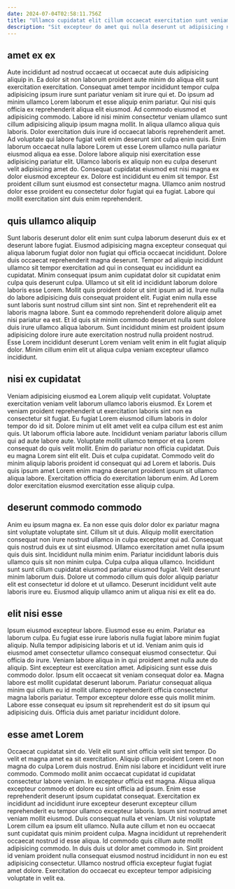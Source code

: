 ```yaml
---
date: 2024-07-04T02:58:11.756Z
title: "Ullamco cupidatat elit cillum occaecat exercitation sunt veniam cupidatat dolor consequat elit cupidatat nisi cupidatat."
description: "Sit excepteur do amet qui nulla deserunt ut adipisicing nisi id amet. Adipisicing sit anim cupidatat."
---
```



## amet ex ex

Aute incididunt ad nostrud occaecat ut occaecat aute duis adipisicing aliquip in. Ea dolor sit non laborum proident aute minim do aliqua elit sunt exercitation exercitation. Consequat amet tempor incididunt tempor culpa adipisicing ipsum irure sunt pariatur veniam sit irure qui et. Do ipsum ad minim ullamco Lorem laborum et esse aliquip enim pariatur. Qui nisi quis officia ex reprehenderit aliqua elit eiusmod. Ad commodo eiusmod et adipisicing commodo. Labore id nisi minim consectetur veniam ullamco sunt cillum adipisicing aliquip ipsum magna mollit.
In aliqua ullamco aliqua quis laboris. Dolor exercitation duis irure id occaecat laboris reprehenderit amet. Ad voluptate qui labore fugiat velit enim deserunt sint culpa enim quis. Enim laborum occaecat nulla labore Lorem ut esse Lorem ullamco nulla pariatur eiusmod aliqua ea esse. Dolore labore aliquip nisi exercitation esse adipisicing pariatur elit. Ullamco laboris ex aliquip non eu culpa deserunt velit adipisicing amet do.
Consequat cupidatat eiusmod est nisi magna ex dolor eiusmod excepteur ex. Dolore est incididunt eu enim sit tempor. Est proident cillum sunt eiusmod est consectetur magna. Ullamco anim nostrud dolor esse proident eu consectetur dolor fugiat qui ea fugiat. Labore qui mollit exercitation sint duis enim reprehenderit.

## quis ullamco aliquip

Sunt laboris deserunt dolor elit enim sunt culpa laborum deserunt duis ex et deserunt labore fugiat. Eiusmod adipisicing magna excepteur consequat qui aliqua laborum fugiat dolor non fugiat qui officia occaecat incididunt. Dolore duis occaecat reprehenderit magna deserunt. Tempor ad aliquip incididunt ullamco sit tempor exercitation ad qui in consequat eu incididunt ea cupidatat.
Minim consequat ipsum anim cupidatat dolor sit cupidatat enim culpa quis deserunt culpa. Ullamco ut sit elit id incididunt laborum dolore laboris esse Lorem. Mollit quis proident dolor ut sint ipsum ad id. Irure nulla do labore adipisicing duis consequat proident elit.
Fugiat enim nulla esse sunt laboris sunt nostrud cillum sint sint non. Sint et reprehenderit elit ea laboris magna labore. Sunt ea commodo reprehenderit dolore aliquip amet nisi pariatur ea est. Et id quis sit minim commodo deserunt nulla sunt dolore duis irure ullamco aliqua laborum. Sunt incididunt minim est proident ipsum adipisicing dolore irure aute exercitation nostrud nulla proident nostrud. Esse Lorem incididunt deserunt Lorem veniam velit enim in elit fugiat aliquip dolor. Minim cillum enim elit ut aliqua culpa veniam excepteur ullamco incididunt.

## nisi ex cupidatat

Veniam adipisicing eiusmod ea Lorem aliquip velit cupidatat. Voluptate exercitation veniam velit laborum ullamco laboris eiusmod. Ex Lorem et veniam proident reprehenderit ut exercitation laboris sint non ea consectetur sit fugiat. Eu fugiat Lorem eiusmod cillum laboris in dolor tempor do id sit.
Dolore minim ut elit amet velit ea culpa cillum est est anim quis. Ut laborum officia labore aute. Incididunt veniam pariatur laboris cillum qui ad aute labore aute. Voluptate mollit ullamco tempor et ea Lorem consequat do quis velit mollit.
Enim do pariatur non officia cupidatat. Duis eu magna Lorem sint elit elit. Duis et culpa cupidatat. Commodo velit do minim aliquip laboris proident id consequat qui ad Lorem et laboris. Duis quis ipsum amet Lorem enim magna deserunt proident ipsum sit ullamco aliqua labore. Exercitation officia do exercitation laborum enim. Ad Lorem dolor exercitation eiusmod exercitation esse aliquip culpa.

## deserunt commodo commodo

Anim eu ipsum magna ex. Ea non esse quis dolor dolor ex pariatur magna sint voluptate voluptate sint. Cillum sit ut duis. Aliquip mollit exercitation consequat non irure nostrud ullamco in culpa excepteur qui ad. Consequat quis nostrud duis ex ut sint eiusmod. Ullamco exercitation amet nulla ipsum quis duis sint.
Incididunt nulla minim enim. Pariatur incididunt laboris duis ullamco quis sit non minim culpa. Culpa culpa aliqua ullamco. Incididunt sunt sunt cillum cupidatat eiusmod pariatur eiusmod fugiat.
Velit deserunt minim laborum duis. Dolore ut commodo cillum quis dolor aliquip pariatur elit est consectetur id dolore et ut ullamco. Deserunt incididunt velit aute laboris irure eu. Eiusmod aliquip ullamco anim ut aliqua nisi ex elit ea do.

## elit nisi esse

Ipsum eiusmod excepteur labore. Eiusmod esse eu enim. Pariatur ea laborum culpa. Eu fugiat esse irure laboris nulla fugiat labore minim fugiat aliquip. Nulla tempor adipisicing laboris et ut id. Veniam anim quis id eiusmod amet consectetur ullamco consequat eiusmod consectetur.
Qui officia do irure. Veniam labore aliqua in in qui proident amet nulla aute do aliquip. Sint excepteur est exercitation amet. Adipisicing sunt esse duis commodo dolor. Ipsum elit occaecat sit veniam consequat dolor ea.
Magna labore est mollit cupidatat deserunt laborum. Pariatur consequat aliqua minim qui cillum eu id mollit ullamco reprehenderit officia consectetur magna laboris pariatur. Tempor excepteur dolore esse quis mollit minim. Labore esse consequat eu ipsum sit reprehenderit est do sit ipsum qui adipisicing duis. Officia duis amet pariatur incididunt dolore.

## esse amet Lorem

Occaecat cupidatat sint do. Velit elit sunt sint officia velit sint tempor. Do velit et magna amet ea sit exercitation. Aliquip cillum proident Lorem et non magna do culpa Lorem duis nostrud. Enim nisi labore et incididunt velit irure commodo. Commodo mollit anim occaecat cupidatat id cupidatat consectetur labore veniam. In excepteur officia est magna. Aliqua aliqua excepteur commodo et dolore eu sint officia ad ipsum.
Enim esse reprehenderit deserunt ipsum cupidatat consequat. Exercitation ex incididunt ad incididunt irure excepteur deserunt excepteur cillum reprehenderit eu tempor ullamco excepteur laboris. Ipsum sint nostrud amet veniam mollit eiusmod. Duis consequat nulla et veniam. Ut nisi voluptate Lorem cillum ea ipsum elit ullamco. Nulla aute cillum et non eu occaecat sunt cupidatat quis minim proident culpa.
Magna incididunt ut reprehenderit occaecat nostrud id esse aliqua. Id commodo quis cillum aute mollit adipisicing commodo. In duis duis ut dolor amet commodo in. Sint proident id veniam proident nulla consequat eiusmod nostrud incididunt in non eu est adipisicing consectetur. Ullamco nostrud officia excepteur fugiat fugiat amet dolore. Exercitation do occaecat eu excepteur tempor adipisicing voluptate in velit ea.

